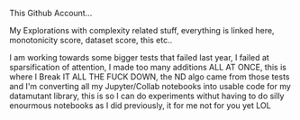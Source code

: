 This Github Account...

My Explorations with complexity related stuff, everything is linked here, monotonicity score, dataset score, this etc..

I am working towards some bigger tests that failed last year, I failed at sparsification of attention, I made too many additions ALL AT ONCE, this is where I Break IT ALL THE FUCK DOWN, the ND algo came from those tests and I'm converting all my Jupyter/Collab notebooks into usable code for my datamutant library, this is so I can do experiments withut having to do silly enourmous notebooks as I did previously, it for me not for you yet LOL